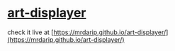 # [art-displayer](https://mrdarip.github.io/art-displayer/)
check it live at [https://mrdarip.github.io/art-displayer/](https://mrdarip.github.io/art-displayer/)

